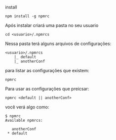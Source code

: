 
install
```
npm install -g npmrc
```


Após instalar criará uma pasta no seu usuario

```
cd <usuario>/.npmrcs
```

Nessa pasta terá alguns arquivos de configurações:
```
<usuario>/.npmrcs
    |_ default
    |_ anotherConf
```


para listar as configurações que existem:

```
npmrc
```

Para usar as configurações que preicsar:
```
npmrc <default || anotherConf>
```

você verá algo como:
```
$ npmrc
Available npmrcs:

   anotherConf
 * default
```


